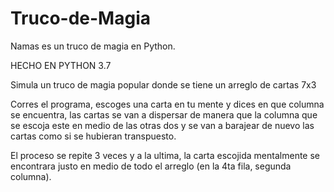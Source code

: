# Truco-de-Magia
Namas es un truco de magia en Python.

HECHO EN PYTHON 3.7

Simula un truco de magia popular donde se tiene un arreglo de cartas 7x3

Corres el programa, escoges una carta en tu mente y dices en que columna se encuentra,
las cartas se van a dispersar de manera que la columna que se escoja este en medio de las otras dos
y se van a barajear de nuevo las cartas como si se hubieran transpuesto.

El proceso se repite 3 veces y a la ultima, la carta escojida mentalmente se encontrara justo en medio
de todo el arreglo (en la 4ta fila, segunda columna).
